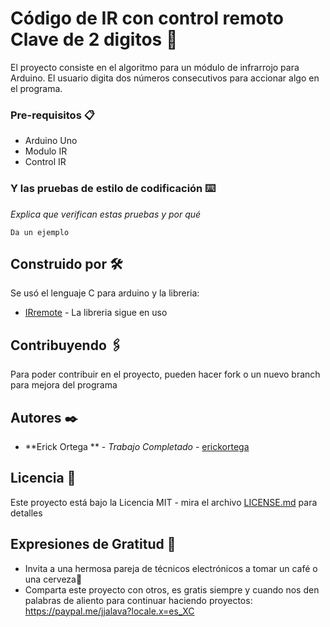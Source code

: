  
# Código de IR con control remoto Clave de 2 digitos 🚀

El proyecto consiste en el algoritmo para un módulo de infrarrojo para Arduino. El usuario digita dos números consecutivos para accionar algo en el programa.





### Pre-requisitos 📋

- Arduino Uno 
- Modulo IR 
- Control IR




### Y las pruebas de estilo de codificación ⌨️

_Explica que verifican estas pruebas y por qué_

```
Da un ejemplo
```

## Construido por 🛠️

Se usó el lenguaje C para arduino y la libreria:

* [IRremote](https://www.arduinolibraries.info/libraries/i-rremote) - La libreria sigue en uso


## Contribuyendo 🖇️

Para poder contribuir en el proyecto, pueden hacer fork o un nuevo branch para mejora del programa 


## Autores ✒️

* **Erick Ortega ** - *Trabajo Completado* - [erickortega](erickortega-96@hotmail.com)


## Licencia 📄

Este proyecto está bajo la Licencia MIT - mira el archivo [LICENSE.md](LICENSE.md) para detalles

## Expresiones de Gratitud 🎁

* Invita a una hermosa pareja de técnicos electrónicos a tomar un café o una cerveza🍺
* Comparta este proyecto con otros, es gratis siempre y cuando nos den palabras de aliento para continuar haciendo proyectos:
https://paypal.me/jjalava?locale.x=es_XC


